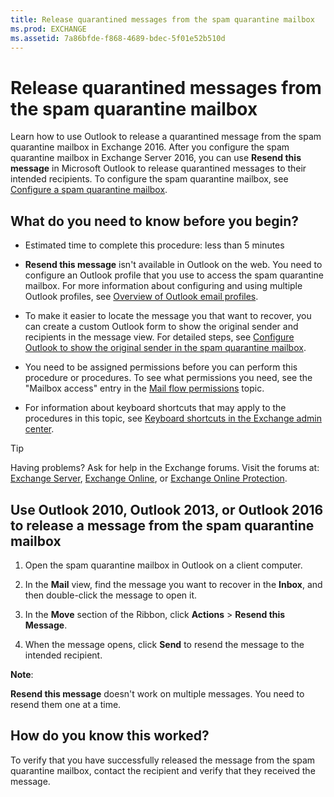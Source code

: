 ```yaml
---
title: Release quarantined messages from the spam quarantine mailbox
ms.prod: EXCHANGE
ms.assetid: 7a86bfde-f868-4689-bdec-5f01e52b510d
---
```



# Release quarantined messages from the spam quarantine mailbox
Learn how to use Outlook to release a quarantined message from the spam quarantine mailbox in Exchange 2016.
After you configure the spam quarantine mailbox in Exchange Server 2016, you can use **Resend this message** in Microsoft Outlook to release quarantined messages to their intended recipients. To configure the spam quarantine mailbox, see [Configure a spam quarantine mailbox](configure-a-spam-quarantine-mailbox.md).
  
    
    


## What do you need to know before you begin?


- Estimated time to complete this procedure: less than 5 minutes
    
  
- **Resend this message** isn't available in Outlook on the web. You need to configure an Outlook profile that you use to access the spam quarantine mailbox. For more information about configuring and using multiple Outlook profiles, see [Overview of Outlook email profiles](https://go.microsoft.com/fwlink/p/?linkId=178975).
    
  
- To make it easier to locate the message you that want to recover, you can create a custom Outlook form to show the original sender and recipients in the message view. For detailed steps, see  [Configure Outlook to show the original sender in the spam quarantine mailbox](configure-outlook-to-show-the-original-sender-in-the-spam-quarantine-mailbox.md).
    
  
- You need to be assigned permissions before you can perform this procedure or procedures. To see what permissions you need, see the "Mailbox access" entry in the  [Mail flow permissions](mail-flow-permissions.md) topic.
    
  
- For information about keyboard shortcuts that may apply to the procedures in this topic, see  [Keyboard shortcuts in the Exchange admin center](keyboard-shortcuts-in-the-exchange-admin-center.md).
    
  

> [!TIP]
> Having problems? Ask for help in the Exchange forums. Visit the forums at:  [Exchange Server](https://go.microsoft.com/fwlink/p/?linkId=60612),  [Exchange Online](https://go.microsoft.com/fwlink/p/?linkId=267542), or  [Exchange Online Protection](https://go.microsoft.com/fwlink/p/?linkId=285351). 
  
    
    


## Use Outlook 2010, Outlook 2013, or Outlook 2016 to release a message from the spam quarantine mailbox


1. Open the spam quarantine mailbox in Outlook on a client computer.
    
  
2. In the **Mail** view, find the message you want to recover in the **Inbox**, and then double-click the message to open it.
    
  
3. In the **Move** section of the Ribbon, click **Actions** > **Resend this Message**.
    
  
4. When the message opens, click **Send** to resend the message to the intended recipient.
    
  
 **Note**:
  
    
    
 **Resend this message** doesn't work on multiple messages. You need to resend them one at a time.
  
    
    

## How do you know this worked?

To verify that you have successfully released the message from the spam quarantine mailbox, contact the recipient and verify that they received the message.
  
    
    

